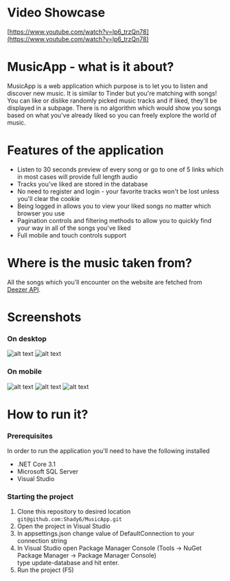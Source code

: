 # Video Showcase
 [https://www.youtube.com/watch?v=lp6_trzQn78](https://www.youtube.com/watch?v=lp6_trzQn78)
# MusicApp - what is it about?
MusicApp is a web application which purpose is
to let you to listen and discover new music. It is similar to Tinder
but you're matching with songs! You can like or dislike
randomly picked music tracks and if liked, they'll be
displayed in a subpage. There is no algorithm which would
show you songs based on what you've already liked so you can
freely explore the world of music.

# Features of the application
* Listen to 30 seconds preview of every song or go to one of 5 links which in most cases will provide full length audio
* Tracks you've liked are stored in the database
* No need to register and login - your favorite tracks won't be lost unless you'll clear the cookie 
* Being logged in allows you to view your liked songs no matter which browser you use
* Pagination controls and filtering methods to allow you to quickly find your way in all of the songs you've liked
* Full mobile and touch controls support

# Where is the music taken from?
All the songs which you'll encounter on the website are fetched from [Deezer API](https://developers.deezer.com/api).  

# Screenshots
### On desktop
![alt text](https://drive.google.com/file/d/1b7e-bb9Tp-vGXL7WBRnil7-YVOl8gwCb/preview "Home page")
![alt text](https://drive.google.com/file/d/1MSwDFjEAN3GUWGM2icG7Of2r_d9yJ12B/preview "Track list page")

### On mobile
![alt text](https://drive.google.com/file/d/1jTMktYimyxyy_UPLWwZ6iTnkqZJyk7-n/preview "Home page, overlay on track")
![alt text](https://drive.google.com/file/d/1W-wA9vzrihHKK3ciTB5MZ2s1wKN6QgSW/preview "Home page, like indicator")
![alt text](https://drive.google.com/file/d/1KBjPpP0Agu2dR82HMaG8QH7y4XWzkNwf/preview "Track list page")

# How to run it?

### Prerequisites
In order to run the application you'll need to have the following installed
* .NET Core 3.1
* Microsoft SQL Server
* Visual Studio

### Starting the project
1. Clone this repository to desired location ```git@github.com:Shady6/MusicApp.git```
2. Open the project in Visual Studio
3. In appsettings.json change value of DefaultConnection to your connection string
4. In Visual Studio open Package Manager Console (Tools -> NuGet Package Manager -> Package Manager Console)  
type update-database and hit enter.
5. Run the project (F5)
